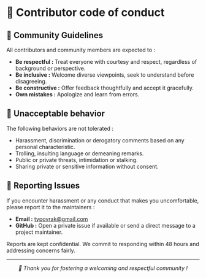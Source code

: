 # 🤝 Contributor code of conduct

## 📏 Community Guidelines

All contributors and community members are expected to :
- **Be respectful :** Treat everyone with courtesy and respect, regardless of background or perspective.
- **Be inclusive :** Welcome diverse viewpoints, seek to understand before disagreeing.
- **Be constructive :** Offer feedback thoughtfully and accept it gracefully.
- **Own mistakes :** Apologize and learn from errors.

## 🚫 Unacceptable behavior

The following behaviors are not tolerated :
- Harassment, discrimination or derogatory comments based on any personal characteristic.
- Trolling, insulting language or demeaning remarks.
- Public or private threats, intimidation or stalking.
- Sharing private or sensitive information without consent.

## 🚨 Reporting Issues

If you encounter harassment or any conduct that makes you uncomfortable, please report it to the maintainers :
- **Email :** [typovrak@gmail.com](mailto:typovrak@gmail.com)  
- **GitHub :** Open a private issue if available or send a direct message to a project maintainer.

Reports are kept confidential. We commit to responding within 48 hours and addressing concerns fairly.

---

<p align="center"><i>💜 Thank you for fostering a welcoming and respectful community !</i></p>
